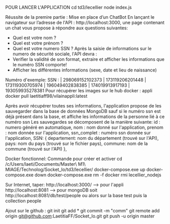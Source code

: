 POUR LANCER L'APPLICATION 
cd td3/lecellier
node index.js

Réussite de la premire partie : Mise en place d’un ChatBot
En lançant le navigateur sur l’adresse de l'API : http://localhost:3000, une page contenant un chat vous propose à répondre aux questions suivantes:
- Quel est votre nom ?
- Quel est votre prénom ?
- Quel est votre numero SSN ?
Après la saisie de informations sur le numero de sécurité sociale, l'API devra :
- Verifier la validité de son format, extraire et afficher les informations que le 
numéro SSN comporte!
- Afficher les différentes informations (sexe, date et lieu de naissance)

Numéro d'exemple: 
SSN : | 298069152102373 | 173119206201448 | 173119300705974 | 196049402838385 | 174019913917193 | 193059935278381
Pour récupérer les images sur le hub docker : appli
docker pull laetitiaff98/vilainappli:latest

Après avoir récupérer toutes ses informations, l'application propose de les sauvegarder dans la base de données MongoDB sauf si le numéro ssn est déjà présent dans la base, et 
affiche les informations de la personne lié à ce numéro ssn
Les sauvegardes se décomposent de la manière suivante:
    id : numero généré en automatique,
    nom : nom donné sur l'application,
    prenom : nom donnée sur l'application,
    ssn_complet : numéro ssn donnée sur l'application,
    SSN: {
        departement: nom du département (trouvé sur l'API),
        pays: nom du pays (trouvé sur le fichier pays),
        commune: nom de la commune (trouvé sur l'API)
    },

Docker fonctionnel:
Commande pour créer et activer
cd /c/Users/laeti/Documents/Master\ M1\ MIAGE/Technolog/Socket_Io/td3/lecellier/
docker-compose.exe up
docker-compose.exe down
docker-compose.exe rm -f 
docker rmi lecellier_nodejs 

Sur Internet, taper:
http://localhost:3000/ --> pour l'appli 
http://localhost:8081  --> pour mongoDB soit http://localhost:8081/db/test/people
ou alors sur la base test puis la collection people

Ajout sur le github :
git init
git add *
git commit -m "comm"
git remote add origin git@github.com:LaetitiaFF/Socket_Io.git
git push -u origin master
